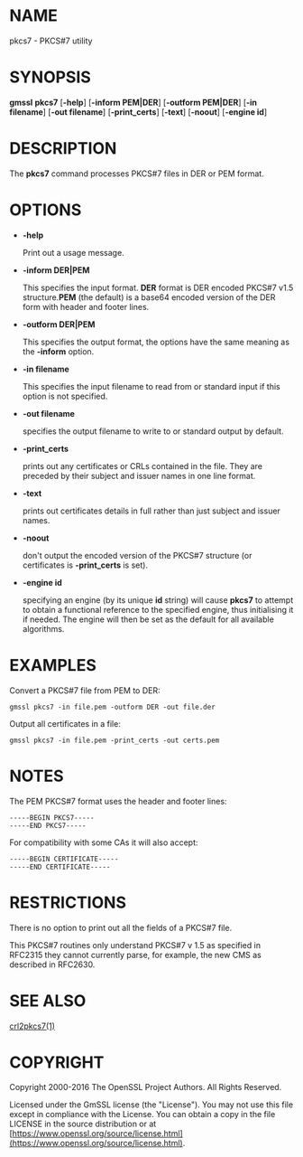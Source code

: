 # NAME

pkcs7 - PKCS#7 utility

# SYNOPSIS

**gmssl** **pkcs7**
\[**-help**\]
\[**-inform PEM|DER**\]
\[**-outform PEM|DER**\]
\[**-in filename**\]
\[**-out filename**\]
\[**-print\_certs**\]
\[**-text**\]
\[**-noout**\]
\[**-engine id**\]

# DESCRIPTION

The **pkcs7** command processes PKCS#7 files in DER or PEM format.

# OPTIONS

- **-help**

    Print out a usage message.

- **-inform DER|PEM**

    This specifies the input format. **DER** format is DER encoded PKCS#7
    v1.5 structure.**PEM** (the default) is a base64 encoded version of
    the DER form with header and footer lines.

- **-outform DER|PEM**

    This specifies the output format, the options have the same meaning as the
    **-inform** option.

- **-in filename**

    This specifies the input filename to read from or standard input if this
    option is not specified.

- **-out filename**

    specifies the output filename to write to or standard output by
    default.

- **-print\_certs**

    prints out any certificates or CRLs contained in the file. They are
    preceded by their subject and issuer names in one line format.

- **-text**

    prints out certificates details in full rather than just subject and
    issuer names.

- **-noout**

    don't output the encoded version of the PKCS#7 structure (or certificates
    is **-print\_certs** is set).

- **-engine id**

    specifying an engine (by its unique **id** string) will cause **pkcs7**
    to attempt to obtain a functional reference to the specified engine,
    thus initialising it if needed. The engine will then be set as the default
    for all available algorithms.

# EXAMPLES

Convert a PKCS#7 file from PEM to DER:

    gmssl pkcs7 -in file.pem -outform DER -out file.der

Output all certificates in a file:

    gmssl pkcs7 -in file.pem -print_certs -out certs.pem

# NOTES

The PEM PKCS#7 format uses the header and footer lines:

    -----BEGIN PKCS7-----
    -----END PKCS7-----

For compatibility with some CAs it will also accept:

    -----BEGIN CERTIFICATE-----
    -----END CERTIFICATE-----

# RESTRICTIONS

There is no option to print out all the fields of a PKCS#7 file.

This PKCS#7 routines only understand PKCS#7 v 1.5 as specified in RFC2315 they
cannot currently parse, for example, the new CMS as described in RFC2630.

# SEE ALSO

[crl2pkcs7(1)](http://man.he.net/man1/crl2pkcs7)

# COPYRIGHT

Copyright 2000-2016 The OpenSSL Project Authors. All Rights Reserved.

Licensed under the GmSSL license (the "License").  You may not use
this file except in compliance with the License.  You can obtain a copy
in the file LICENSE in the source distribution or at
[https://www.openssl.org/source/license.html](https://www.openssl.org/source/license.html).
